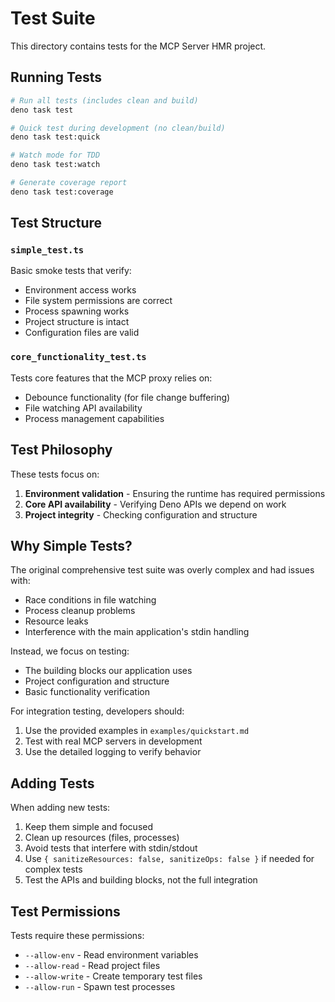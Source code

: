# Test Suite

This directory contains tests for the MCP Server HMR project.

## Running Tests

```bash
# Run all tests (includes clean and build)
deno task test

# Quick test during development (no clean/build)
deno task test:quick

# Watch mode for TDD
deno task test:watch

# Generate coverage report
deno task test:coverage
```

## Test Structure

### `simple_test.ts`
Basic smoke tests that verify:
- Environment access works
- File system permissions are correct
- Process spawning works
- Project structure is intact
- Configuration files are valid

### `core_functionality_test.ts`
Tests core features that the MCP proxy relies on:
- Debounce functionality (for file change buffering)
- File watching API availability
- Process management capabilities

## Test Philosophy

These tests focus on:
1. **Environment validation** - Ensuring the runtime has required permissions
2. **Core API availability** - Verifying Deno APIs we depend on work
3. **Project integrity** - Checking configuration and structure

## Why Simple Tests?

The original comprehensive test suite was overly complex and had issues with:
- Race conditions in file watching
- Process cleanup problems
- Resource leaks
- Interference with the main application's stdin handling

Instead, we focus on testing:
- The building blocks our application uses
- Project configuration and structure
- Basic functionality verification

For integration testing, developers should:
1. Use the provided examples in `examples/quickstart.md`
2. Test with real MCP servers in development
3. Use the detailed logging to verify behavior

## Adding Tests

When adding new tests:
1. Keep them simple and focused
2. Clean up resources (files, processes)
3. Avoid tests that interfere with stdin/stdout
4. Use `{ sanitizeResources: false, sanitizeOps: false }` if needed for complex tests
5. Test the APIs and building blocks, not the full integration

## Test Permissions

Tests require these permissions:
- `--allow-env` - Read environment variables
- `--allow-read` - Read project files
- `--allow-write` - Create temporary test files
- `--allow-run` - Spawn test processes